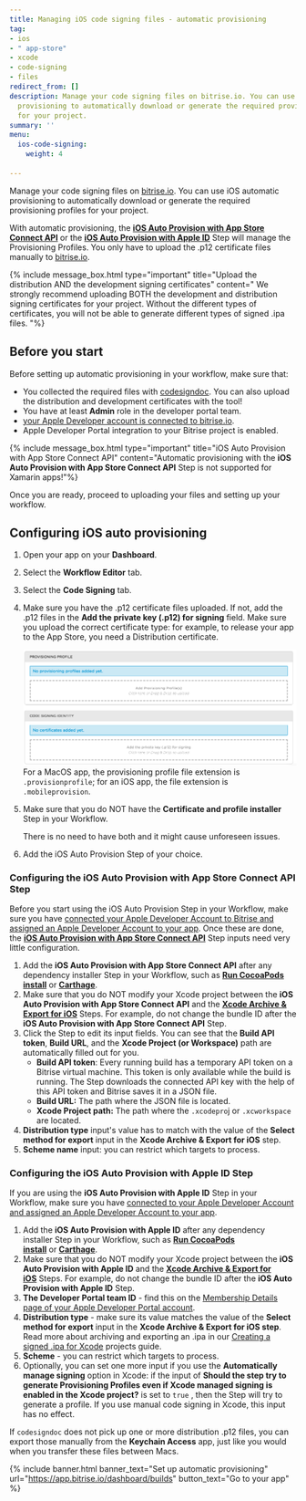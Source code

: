 ```yaml
---
title: Managing iOS code signing files - automatic provisioning
tag:
- ios
- " app-store"
- xcode
- code-signing
- files
redirect_from: []
description: Manage your code signing files on bitrise.io. You can use iOS automatic
  provisioning to automatically download or generate the required provisioning profiles
  for your project.
summary: ''
menu:
  ios-code-signing:
    weight: 4

---
```

Manage your code signing files on [bitrise.io](https://www.bitrise.io). You can use iOS automatic provisioning to automatically download or generate the required provisioning profiles for your project.

With automatic provisioning, the [**iOS Auto Provision with App Store Connect API**](https://app.bitrise.io/integrations/steps/ios-auto-provision-appstoreconnect "/getting-started/configuring-bitrise-steps-that-require-apple-developer-account-data/#ios-auto-provision-with-app-store-connect-api-step") or the **[iOS Auto Provision with Apple ID](https://app.bitrise.io/integrations/steps/ios-auto-provision "/getting-started/configuring-bitrise-steps-that-require-apple-developer-account-data/#ios-auto-provision-with-apple-id-step")** Step will manage the Provisioning Profiles. You only have to upload the .p12 certificate files manually to [bitrise.io](https://www.bitrise.io/ "https://www.bitrise.io/").

{% include message_box.html type="important" title="Upload the distribution AND the development signing certificates" content=" We strongly recommend uploading BOTH the development and distribution signing certificates for your project. Without the different types of certificates, you will not be able to generate different types of signed .ipa files. "%}

## Before you start

Before setting up automatic provisioning in your workflow, make sure that:

* You collected the required files with [codesigndoc](https://github.com/bitrise-tools/codesigndoc). You can also upload the distribution and development certificates with the tool!
* You have at least **Admin** role in the developer portal team.
* [your Apple Developer account is connected to bitrise.io](/getting-started/connecting-to-services/configuring-bitrise-steps-that-require-apple-developer-account-data/).
* Apple Developer Portal integration to your Bitrise project is enabled.

{% include message_box.html type="important" title="iOS Auto Provision with App Store Connect API" content="Automatic provisioning with the **iOS Auto Provision with App Store Connect API** Step is not supported for Xamarin apps!"%}

Once you are ready, proceed to uploading your files and setting up your workflow.

## Configuring iOS auto provisioning

1. Open your app on your **Dashboard**.
2. Select the **Workflow Editor** tab.
3. Select the **Code Signing** tab.
4. Make sure you have the .p12 certificate files uploaded.
   If not, add the .p12 files in the **Add the private key (.p12) for signing** field. Make sure you upload the correct certificate type: for example, to release your app to the App Store, you need a Distribution certificate.

   ![Uploading certificates and Provisioning Profiles](/img/code-signing/ios-code-signing/provisioning-and-certificate-upload.png)
   For a MacOS app, the provisioning profile file extension is `.provisionprofile`; for an iOS app, the file extension is `.mobileprovision`.
5. Make sure that you do NOT have the **Certificate and profile installer** Step in your Workflow.

   There is no need to have both and it might cause unforeseen issues.
6. Add the iOS Auto Provision Step of your choice.

### Configuring the iOS Auto Provision with App Store Connect API Step

Before you start using the iOS Auto Provision Step in your Workflow, make sure you have [connected your Apple Developer Account to Bitrise and assigned an Apple Developer Account to your app](/getting-started/configuring-bitrise-steps-that-require-apple-developer-account-data/ "/getting-started/configuring-bitrise-steps-that-require-apple-developer-account-data/#ios-auto-provision-with-app-store-connect-api-step"). Once these are done, the [**iOS Auto Provision with App Store Connect API**](https://www.bitrise.io/integrations/steps/ios-auto-provision-appstoreconnect) Step inputs need very little configuration.

1. Add the **iOS Auto Provision with App Store Connect API** after any dependency installer Step in your Workflow, such as [**Run CocoaPods install**](https://www.bitrise.io/integrations/steps/cocoapods-install) or [**Carthage**](https://www.bitrise.io/integrations/steps/carthage).
2. Make sure that you do NOT modify your Xcode project between the **iOS Auto Provision with App Store Connect API** and the [**Xcode Archive & Export for iOS**](https://www.bitrise.io/integrations/steps/xcode-archive) Steps. For example, do not change the bundle ID after the **iOS Auto Provision with App Store Connect API** Step.
3. Click the Step to edit its input fields. You can see that the **Build API token**, **Build URL**, and the **Xcode Project (or Workspace)** path are automatically filled out for you.
   * **Build API token**: Every running build has a temporary API token on a Bitrise virtual machine. This token is only available while the build is running. The Step downloads the connected API key with the help of this API token and Bitrise saves it in a JSON file.
   * **Build URL:** The path where the JSON file is located.
   * **Xcode Project path:** The path where the `.xcodepro`j or `.xcworkspace` are located.
4. **Distribution type** input's value has to match with the value of the **Select method for export** input in the **Xcode Archive & Export for iOS** step.
5. **Scheme name** input: you can restrict which targets to process.

### Configuring the iOS Auto Provision with Apple ID Step

If you are using the **iOS Auto Provision with Apple ID** Step in your Workflow, make sure you have [connected to your Apple Developer Account and assigned an Apple Developer Account to your app](/getting-started/configuring-bitrise-steps-that-require-apple-developer-account-data/).

1. Add the **iOS Auto Provision with Apple ID** after any dependency installer Step in your Workflow, such as [**Run CocoaPods install**](https://www.bitrise.io/integrations/steps/cocoapods-install) or [**Carthage**](https://www.bitrise.io/integrations/steps/carthage). 
2. Make sure that you do NOT modify your Xcode project between the **iOS Auto Provision with Apple ID** and the [**Xcode Archive & Export for iOS**](https://www.bitrise.io/integrations/steps/xcode-archive) Steps. For example, do not change the bundle ID after the **iOS Auto Provision with Apple ID** Step.
3. **The Developer Portal team ID** - find this on the [Membership Details page of your Apple Developer Portal account](https://developer.apple.com/account/#/membership).
4. **Distribution type** - make sure its value matches the value of the **Select method for export** input in the **Xcode Archive & Export for iOS step**. Read more about archiving and exporting an .ipa in our [Creating a signed .ipa for Xcode](https://devcenter.bitrise.io/code-signing/ios-code-signing/create-signed-ipa-for-xcode/) projects guide.
5. **Scheme** - you can restrict which targets to process. 
6. Optionally, you can set one more input if you use the **Automatically manage signing** option in Xcode: if the input of **Should the step try to generate Provisioning Profiles even if Xcode managed signing is enabled in the Xcode project?** is set to `true` , then the Step will try to generate a profile. If you use manual code signing in Xcode, this input has no effect.

If `codesigndoc` does not pick up one or more distribution .p12 files, you can export those manually from the **Keychain Access** app, just like you would when you transfer these files between Macs.

{% include banner.html banner_text="Set up automatic provisioning" url="https://app.bitrise.io/dashboard/builds" button_text="Go to your app" %}
